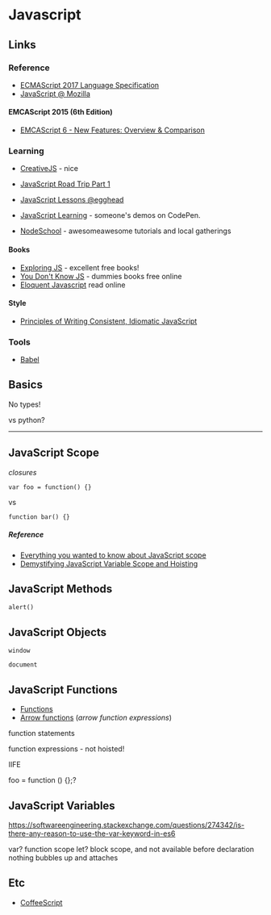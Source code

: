 # Javascript

## Links

### Reference

* [ECMAScript 2017 Language Specification](https://www.ecma-international.org/publications/standards/Ecma-262.htm)
* [JavaScript @ Mozilla](https://developer.mozilla.org/en-US/docs/Web/JavaScript)

#### EMCAScript 2015 (6th Edition)

* [EMCAScript 6 - New Features: Overview & Comparison](http://es6-features.org/)

### Learning

* [CreativeJS](http://creativejs.com/) - nice 


* [JavaScript Road Trip Part 1](https://www.codeschool.com/courses/javascript-road-trip-part-1)
* [JavaScript Lessons @egghead](https://egghead.io/technologies/js)
* [JavaScript Learning](http://codepen.io/collection/paujy/) - someone's demos on CodePen.

* [NodeSchool](http://nodeschool.io/) - awesomeawesome tutorials and local gatherings

#### Books

* [Exploring JS](http://exploringjs.com/) - excellent free books!
* [You Don't Know JS](https://github.com/getify/You-Dont-Know-JS) - dummies books free online
* [Eloquent Javascript](http://eloquentjavascript.net/) read online

#### Style

* [Principles of Writing Consistent, Idiomatic JavaScript](https://github.com/rwaldron/idiomatic.js/)

### Tools

* [Babel](https://babeljs.io/)


## Basics

No types!

vs python?

---

## JavaScript Scope

_closures_

    var foo = function() {}

vs

    function bar() {}

##### Reference

* [Everything you wanted to know about JavaScript scope](https://toddmotto.com/everything-you-wanted-to-know-about-javascript-scope/)
* [Demystifying JavaScript Variable Scope and Hoisting](http://www.sitepoint.com/demystifying-javascript-variable-scope-hoisting/)


## JavaScript Methods

`alert()`


## JavaScript Objects

`window`

`document`

## JavaScript Functions

* [Functions](https://developer.mozilla.org/en-US/docs/Web/JavaScript/Reference/Functions)
* [Arrow functions](https://developer.mozilla.org/en-US/docs/Web/JavaScript/Reference/Functions/Arrow_functions) (*arrow function expressions*)

function statements

function expressions - not hoisted!

IIFE

foo = function () {};?


## JavaScript Variables

https://softwareengineering.stackexchange.com/questions/274342/is-there-any-reason-to-use-the-var-keyword-in-es6

var? function scope
let? block scope, and not available before declaration
nothing bubbles up and attaches

## Etc

* [CoffeeScript](http://coffeescript.org/)

